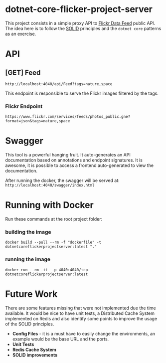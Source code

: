 # dotnet-core-flicker-project-server
This project consists in a simple proxy API to [Flickr Data Feed](https://www.flickr.com/services/feeds/) public API. The idea here is to follow the [SOLID](https://www.digitalocean.com/community/conceptual_articles/s-o-l-i-d-the-first-five-principles-of-object-oriented-design) principles and the `dotnet core` patterns as an exercise.

# API

## [GET] Feed
`http://localhost:4040/api/Feed?tags=nature,space`

This endpoint is responsible to serve the Flickr images filtered by the tags.

### Flickr Endpoint
`https://www.flickr.com/services/feeds/photos_public.gne?format=json&tags=nature,space`

# Swagger
This tool is a powerful hanging fruit. It auto-generates an API documentation based on annotations and endpoint signatures. It is awesome, it is possible to access a frontend auto-generated to view the documentation.

After running the docker, the swagger will be served at: `http://localhost:4040/swagger/index.html`

# Running with Docker
Run these commands at the root project folder:
### building the image
`docker build --pull --rm -f "dockerfile" -t dotnetcoreflickerprojectserver:latest "."`
### running the image
`docker run --rm -it  -p 4040:4040/tcp dotnetcoreflickerprojectserver:latest`


# Future Work
There are some features missing that were not implemented due the time available. It would be nice to have unit tests, a Distributed Cache System implemented on Redis and also identify some points to improve the usage of the SOLID principles.

* **Config Files** - it is a must have to easily change the environments, an example would be the base URL and the ports.
* **Unit Tests**
* **Redis Cache System**
* **SOLID improvements**